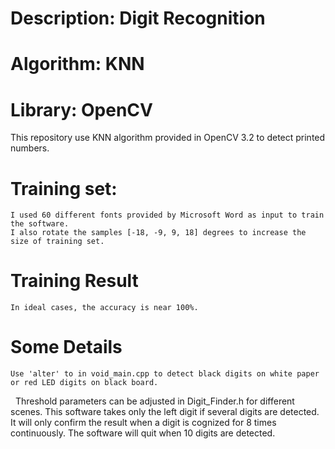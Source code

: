 # Description: Digit Recognition
# Algorithm: KNN
# Library: OpenCV

This repository use KNN algorithm provided in OpenCV 3.2 to detect printed numbers.

# Training set:
    I used 60 different fonts provided by Microsoft Word as input to train the software.
    I also rotate the samples [-18, -9, 9, 18] degrees to increase the size of training set.

# Training Result
    In ideal cases, the accuracy is near 100%.

# Some Details
    Use 'alter' to in void_main.cpp to detect black digits on white paper or red LED digits on black board.
    Threshold parameters can be adjusted in Digit_Finder.h for different scenes.
    This software takes only the left digit if several digits are detected.
    It will only confirm the result when a digit is cognized for 8 times continuously.
    The software will quit when 10 digits are detected.
